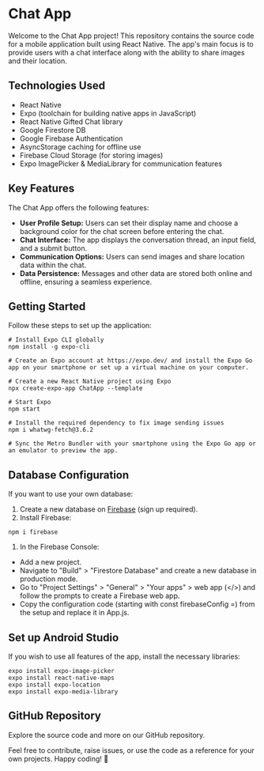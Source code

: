 # Chat App

Welcome to the Chat App project! This repository contains the source code for a mobile application built using React Native. The app's main focus is to provide users with a chat interface along with the ability to share images and their location.

## Technologies Used

- React Native
- Expo (toolchain for building native apps in JavaScript)
- React Native Gifted Chat library
- Google Firestore DB
- Google Firebase Authentication
- AsyncStorage caching for offline use
- Firebase Cloud Storage (for storing images)
- Expo ImagePicker & MediaLibrary for communication features

## Key Features

The Chat App offers the following features:

- **User Profile Setup:** Users can set their display name and choose a background color for the chat screen before entering the chat.
- **Chat Interface:** The app displays the conversation thread, an input field, and a submit button.
- **Communication Options:** Users can send images and share location data within the chat.
- **Data Persistence:** Messages and other data are stored both online and offline, ensuring a seamless experience.

## Getting Started

Follow these steps to set up the application:

```shell
# Install Expo CLI globally
npm install -g expo-cli

# Create an Expo account at https://expo.dev/ and install the Expo Go app on your smartphone or set up a virtual machine on your computer.

# Create a new React Native project using Expo
npx create-expo-app ChatApp --template

# Start Expo
npm start

# Install the required dependency to fix image sending issues
npm i whatwg-fetch@3.6.2

# Sync the Metro Bundler with your smartphone using the Expo Go app or an emulator to preview the app.
```

## Database Configuration

If you want to use your own database:

1. Create a new database on [Firebase](https://firebase.google.com/) (sign up required).
2. Install Firebase:

```shell
npm i firebase
```

1. In the Firebase Console:

- Add a new project.
- Navigate to "Build" > "Firestore Database" and create a new database in production mode.
- Go to "Project Settings" > "General" > "Your apps" > web app (</>) and follow the prompts to create a Firebase web app.
- Copy the configuration code (starting with const firebaseConfig =) from the setup and replace it in App.js.

## Set up Android Studio

If you wish to use all features of the app, install the necessary libraries:

```shell
expo install expo-image-picker
expo install react-native-maps
expo install expo-location
expo install expo-media-library
```

## GitHub Repository

Explore the source code and more on our GitHub repository.

Feel free to contribute, raise issues, or use the code as a reference for your own projects. Happy coding! 🚀
